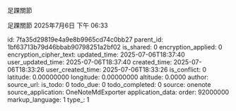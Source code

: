 足踝關節

足踝關節
2025年7月6日
下午 06:33


id: 7fa35d29819e4a9e8b9965cd74c0bb27
parent_id: 1bf63713b79d46bbab90798251a2bf02
is_shared: 0
encryption_applied: 0
encryption_cipher_text: 
updated_time: 2025-07-06T18:37:40
user_updated_time: 2025-07-06T18:37:40
created_time: 2025-07-06T18:33:26
user_created_time: 2025-07-06T18:33:26
is_conflict: 0
latitude: 0.00000000
longitude: 0.00000000
altitude: 0.0000
author: 
source_url: 
is_todo: 0
todo_due: 0
todo_completed: 0
source: onenote
source_application: OneNoteMdExporter
application_data: 
order: 92000000
markup_language: 1
type_: 1